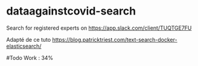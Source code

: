 # dataagainstcovid-search
Search for registered experts on https://app.slack.com/client/TUQTGE7FU


Adapté de ce tuto https://blog.patricktriest.com/text-search-docker-elasticsearch/

#Todo
Work : 34%
